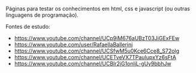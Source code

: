 Páginas para testar os conhecimentos em html, css e javascript (ou outras linguagens de programação).

Fontes de estudo:

- https://www.youtube.com/channel/UCp9iM676aUBzT03JiGExFEw
- https://www.youtube.com/user/RafaellaBallerini
- https://www.youtube.com/channel/UCSfwM5u0Kce6Cce8_S72olg
- https://www.youtube.com/channel/UCETveVX7TPauIupxYz6sFtA
- https://www.youtube.com/channel/UCBlr2jG1onljL-gUy9bbhJw
